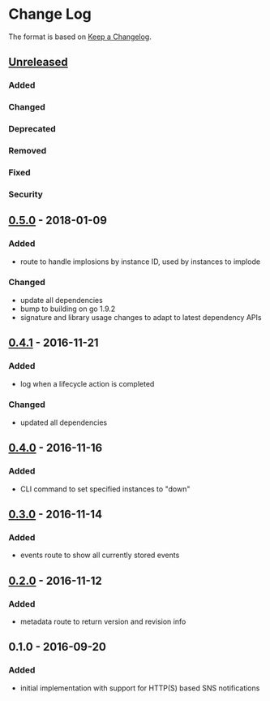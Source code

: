 # Change Log

The format is based on [Keep a Changelog](http://keepachangelog.com/).

## [Unreleased]
### Added

### Changed

### Deprecated

### Removed

### Fixed

### Security

## [0.5.0] - 2018-01-09
### Added
- route to handle implosions by instance ID, used by instances to implode

### Changed
- update all dependencies
- bump to building on go 1.9.2
- signature and library usage changes to adapt to latest dependency APIs

## [0.4.1] - 2016-11-21
### Added
- log when a lifecycle action is completed

### Changed
- updated all dependencies

## [0.4.0] - 2016-11-16
### Added
- CLI command to set specified instances to "down"

## [0.3.0] - 2016-11-14
### Added
- events route to show all currently stored events

## [0.2.0] - 2016-11-12
### Added
- metadata route to return version and revision info

## 0.1.0 - 2016-09-20
### Added
- initial implementation with support for HTTP(S) based SNS notifications

[Unreleased]: https://github.com/travis-ci/worker/compare/v0.5.0...HEAD
[0.5.0]: https://github.com/travis-ci/worker/compare/v0.4.1...v0.5.0
[0.4.1]: https://github.com/travis-ci/worker/compare/v0.4.0...v0.4.1
[0.4.0]: https://github.com/travis-ci/worker/compare/v0.3.0...v0.4.0
[0.3.0]: https://github.com/travis-ci/worker/compare/v0.2.0...v0.3.0
[0.2.0]: https://github.com/travis-ci/worker/compare/v0.1.0...v0.2.0
